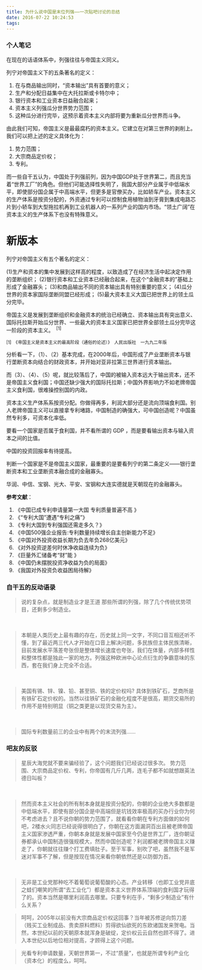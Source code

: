 ```yaml
---
title: 为什么说中国是末位列强——一次贴吧讨论的总结
date: 2016-07-22 10:24:53
tags: 
---
```


### 个人笔记

在现在的话语体系中，列强往往与帝国主义同义。

列宁对帝国主义下的五条著名的定义：

1. 在与商品输出同时，“资本输出”具有首要的意义；
2. 生产和分配日益集中在大托拉斯或卡特尔中；
3. 银行资本和工业资本日益融合起来；
4. 资本主义列强瓜分世界势力范围；
5. 这种瓜分进行完毕，这预示着资本主义内部将要为重新瓜分世界而斗争。

由此我们可知，帝国主义是最最腐朽的资本主义。它建立在对第三世界的剥削上。我们可以把上述的定义具体化为：

1. 势力范围；
2. 大宗商品定价权；
3. 专利。

而一些自干五认为，中国处于列强前列，因为中国GDP处于世界第二，而且充当着“世界工厂”的角色。但他们可能选择性失明了，我国大部分产业属于中低端水平，即使部分国企属于中高端水平，但更多是官僚买办，比如轿车产业。资本主义的生产体系是按资分配的，外资通过专利可以控制食用植物油到牙膏到集成电路芯片到小轿车到大型拖拉机再到工业机器人的一系列产业的国内市场。“领土广阔”在资本主义的生产体系下也没有特殊意义。

<!--more-->
# 新版本

列宁对帝国主义有五个著名的定义：

(1)生产和资本的集中发展到这样高的程度，以致造成了在经济生活中起决定作用的垄断组织；
(2)银行资本和工业资本已经融合起来，在这个“金融资本的”基础上形成了金融寡头；
(3)和商品输出不同的资本输出具有特别重要的意义；
(4)瓜分世界的资本家国际垄断同盟已经形成；
(5)最大资本主义大国已把世界上的领土瓜分完毕。

帝国主义是发展到垄断组织和金融资本的统治已经确立、资本输出具有突出意义、国际托拉斯开始瓜分世界、一些最大的资本主义国家已把世界全部领土瓜分完毕这一阶段的资本主义。　<sup>[1]</sup>

<sub>[1]　《帝国主义是资本主义的最高阶段（通俗的论述）》　人民出版社　一九九二年版</sub>

分析看一下，（1）、（2）基本完成，在2000年后，中国形成了产业垄断资本与银行垄断资本向结合的财政资本，并开始对亚非拉第三世界进行资本输出。

而（3）、（4）、（5）呢，就比较落后了，中国的被输入资本远大于输出资本，还不是帝国主义食利国；中国还缺少强大的国际托拉斯；中国外界影响力不如老牌帝国主义食利国，很难操控别国的内政。

资本主义生产体系系按资分配。你做得再多，利润大部分还是流向顶端食利国。别人老牌帝国主义可以直接拿专利堵路，中国制造的确强大，可中国创造呢？中国虽然专利多，可资本化率低。

要看一个国家是否属于食利国，并不看所谓的 GDP ，而是要看输出资本与输入资本之间的比值。

中国的投资回报率有待提高。

判断一个国家是不是帝国主义国家，最重要的是要看列宁的第二条定义——银行垄断资本和工业垄断资本融合成的金融寡头。

华润、中信、宝钢、光大、平安、宝钢和大连实德就是天朝现在的金融寡头。

**参考文献**：
1. 《中国已成专利申请量第一大国 专利质量普遍不高 》
2. 《“专利大国”遭遇“专利之痛”》
3. 《专利大国到专利强国还需走多久？》
4. 《中国500强企业报告:专利数量持续增长自主创新能力不足》
1. 《中国对外投资收益长期为负去年负268亿美元》
2. 《对外投资逆差何时休净收益连续为负》
2. 《巨量外汇储备考“财”能 》
3. 《中国仍未摆脱投资净收益为负的局面》
3. 《我国对外投资负收益困局待解》

### 自干五的反动语录

>说的复杂点，就是制造业才是王道
那些所谓的列强，除了几个传统优势项目，还剩多少制造业。

　

>本朝是人类历史上最有趣的存在，历史就上同一文字，不同口音互相还听不懂，到了最近两三代人才开始在口音上解决问题，多民族但主体民族清晰，目前发展水平落差夸张但是整体增长速度也夸张，我们在体量，内部多样性和整体性都是独此一家的地方。列强这种欧洲中心论点衍生的争霸意味的东西，套在我们身上完全不合适。

　

>美国有锡、锌、镍、铅、甚至铜、铁的定价权吗?
具体到铁矿石，芝商所是有铁矿石定价权的。当然以往铁矿石的金融化程度不是很高，期货交易所的作用不是特别明显（铜之类更是以现货交易为主）。

　

>国际专利数量前三的企业中有两个的末流列强……

### 吧友的反驳

>星辰大海党就不要来骗经验了，这个问题我们已经说过很多次。
势力范围、大宗商品定价权、专利，你帝国有几斤几两，连毛子都不如就想跟英法德日叫板？

　

>然而资本主义社会的所有制本身就是按资分配的，你朝的企业绝大多数都是中低端水平，即使有部分国企是中高端但是坑钱效率极高的买办行业你为何不考虑进去？且不说你朝的势力范围了，就看看你朝在专利方面做的如何吧，2楼水火同志已经说得很明白了，你朝在这方面漏洞百出且被老牌帝国主义国家渗透严重，你朝本身就是发展中国家至今仍是世界工厂，连你朝证券都承认中国制造很强规模大，然而中国创造呢？利润都被老牌帝国主义赚走了，你朝就往往赚个打工费填肚子。至于军事，别吹了吧，虽然我不是军迷对军事不了解，但是按现在情况来看你朝依然还是以防御为首。

　

>无非是工业党那种吃不着葡萄说葡萄酸的心态。产业转移（也即工业党井底之蛙们嘲笑的所谓“去工业化”）都是资本主义世界体系顶端的食利国才玩得了的。资本当然是哪里利润高去哪里。只要专利在手，“剩多少制造业”有什么关系？

>呵呵，2005年以前没有大宗商品定价权这回事？当年被苏修逆向剪刀差（贱买工业制成品、贵卖原料燃料）剪得欲仙欲死的东欧诸国发来贺电。当然，本世纪以前的天朝原本就浑身是破绽，定价权云云自然也顾不得了。进入本世纪以后地位相对提高，才顾得上这个问题。

>光看专利申请数量，天朝世界第一，不过“质量”，也就是所谓专利产业化（资本化）的程度么，呵呵。
